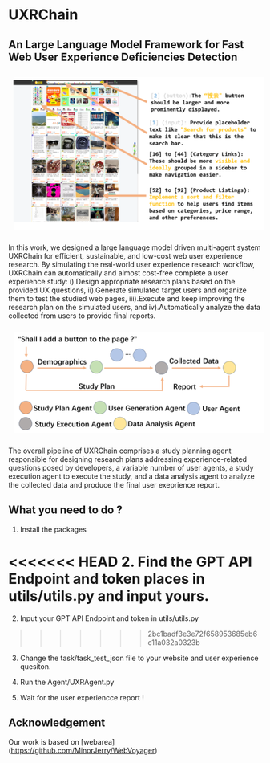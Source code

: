 # UXRChain

## An Large Language Model Framework for Fast Web User Experience Deficiencies Detection

<p align="center">
    <img src="./Fig/example.png" alt="Image 2" style="margin: 10px; width: 500px;"/>

</p>



In this work, we designed a large language model driven multi-agent system UXRChain for efficient, sustainable, and low-cost web
user experience research. By simulating the real-world user experience research workflow, UXRChain can automatically and almost
cost-free complete a user experience study: i).Design appropriate research plans based on the provided UX questions, ii).Generate
simulated target users and organize them to test the studied web pages, iii).Execute and keep improving the research plan on the
simulated users, and iv).Automatically analyze the data collected from users to provide final reports.

<p align="center">
    <img src="./Fig/pipeline.png" alt="Image 2" style="margin: 10px; width: 500px;"/>
 
</p>

The overall pipeline of UXRChain comprises a study planning agent responsible for designing research plans addressing experience-related questions posed by developers, a variable number of user agents, a study execution agent to execute the study, and a data analysis agent to analyze the collected data and produce the final user exeprience report.


## What you need to do ?

1. Install the packages

<<<<<<< HEAD
2. Find the GPT API Endpoint and token places in utils/utils.py and input yours.
=======
2. Input your GPT API Endpoint and token in utils/utils.py
>>>>>>> 2bc1badf3e3e72f658953685eb6c11a032a0323b

3. Change the task/task_test_json file to your website and user experience quesiton.

4. Run the Agent/UXRAgent.py 

5. Wait for the user experiencce report !

## Acknowledgement

Our work is based on [webarea] (https://github.com/MinorJerry/WebVoyager)
